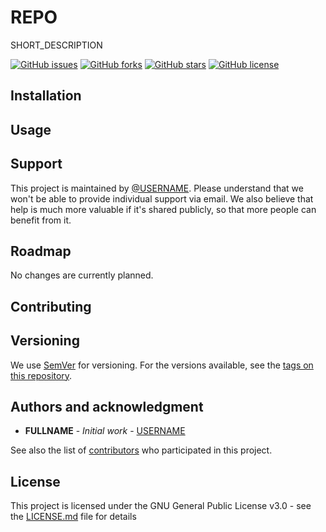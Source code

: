 # REPO

SHORT_DESCRIPTION

[![GitHub issues](https://img.shields.io/github/issues/USER/REPO.svg)](https://github.com/USER/REPO/issues)
[![GitHub forks](https://img.shields.io/github/forks/USER/REPO.svg)](https://github.com/USER/REPO/network)
[![GitHub stars](https://img.shields.io/github/stars/USER/REPO.svg)](https://github.com/USER/REPO/stargazers)
[![GitHub license](https://img.shields.io/github/license/USER/REPO.svg)](https://github.com/USER/REPO/blob/main/LICENSE.md)

## Installation

## Usage

## Support

This project is maintained by [@USERNAME](https://github.com/USERNAME). Please understand that we won't be able to provide individual support via email. We also believe that help is much more valuable if it's shared publicly, so that more people can benefit from it.

## Roadmap

No changes are currently planned.

## Contributing

## Versioning

We use [SemVer](http://semver.org/) for versioning. For the versions available, see the [tags on this repository](https://github.com/USER/REPO/tags).

## Authors and acknowledgment

- **FULLNAME** - _Initial work_ - [USERNAME](https://github.com/USERNAME)

See also the list of [contributors](https://github.com/USER/REPO/graphs/contributors) who participated in this project.

## License

This project is licensed under the GNU General Public License v3.0 - see the [LICENSE.md](LICENSE.md) file for details
